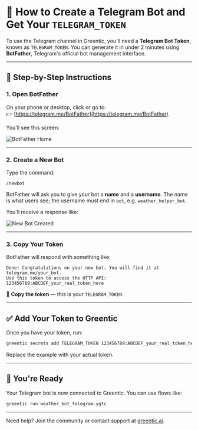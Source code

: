 # 🤖 How to Create a Telegram Bot and Get Your `TELEGRAM_TOKEN`

To use the Telegram channel in Greentic, you'll need a **Telegram Bot Token**, known as `TELEGRAM_TOKEN`. You can generate it in under 2 minutes using **BotFather**, Telegram's official bot management interface.

---

## 🧰 Step-by-Step Instructions

### 1. Open BotFather

On your phone or desktop, click or go to:  
👉 [https://telegram.me/BotFather](https://telegram.me/BotFather)

You'll see this screen:

![BotFather Home](https://greentic.ai/assets/botfather.png)

---

### 2. Create a New Bot

Type the command:  
```
/newbot
```

BotFather will ask you to give your bot a **name** and a **username**. The name is what users see; the username must end in `bot`, e.g. `weather_helper_bot`.

You'll receive a response like:

![New Bot Created](https://greentic.ai/assets/newbot.png)

---

### 3. Copy Your Token

BotFather will respond with something like:
```
Done! Congratulations on your new bot. You will find it at telegram.me/your_bot.
Use this token to access the HTTP API:
123456789:ABCDEF_your_real_token_here
```

🔐 **Copy the token** — this is your `TELEGRAM_TOKEN`.

---

## ✅ Add Your Token to Greentic

Once you have your token, run:

```bash
greentic secrets add TELEGRAM_TOKEN 123456789:ABCDEF_your_real_token_here
```

Replace the example with your actual token.

---

## 🚀 You're Ready

Your Telegram bot is now connected to Greentic. You can use flows like:

```bash
greentic run weather_bot_telegram.ygtc
```

---

Need help? Join the community or contact support at [greentic.ai](https://greentic.ai).
